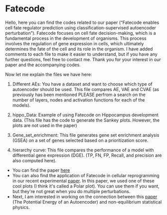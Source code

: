 # Fatecode
Hello, here you can find the codes related to our paper (“Fatecode enables cell fate regulator prediction using classification-supervised autoencoder perturbation”). Fatecode focuses on cell fate decision-making, which is a fundamental process in the development of organisms. This process involves the regulation of gene expression in cells, which ultimately determines the fate of the cell and its role in the organism. I have added comments to each file to make it easier to understand, but if you have any further questions, feel free to contact me. Thank you for your interest in our paper and the accompanying codes.

Now let me explain the files we have here: 
1) Different AEs:  You have a dataset and want to choose which type of autoencoder should be used. This file compares AE, VAE and CVAE (as previously has been mentioned PLEASE perfrom a  search on the number of layers, nodes and activation functions for each of the models).

2) hippo_Data: Example of using Fatecode on Hippocampus development data. (This file has the code to generate the Sankey plots. However, the plots are not used in the paper)

3) Gene_set_enrichment: This file generates gene set enrichment analysis (GSEA) on a set of genes selected based on a prioritization score.

4) hierarchy curve: This file compares the performance of a model with differential gene expression (DGE). (TP, FN, FP, Recall, and precision are also computed here).

- You can find the paper [here](https://www.cell.com/cell-reports-methods/fulltext/S2667-2375(24)00184-X)
- You can also find the application of Fatecode in cellular reprogramming in our recent experimental [paper](https://www.biorxiv.org/content/10.1101/2024.05.28.596294v1). In this paper, we used one of these cool plots (I think it's called a Polar plot). You can use them if you want, but they're not great when you do multiple perturbations.
- Next, I am interested in working on the connection between this [paper](https://ieeexplore.ieee.org/abstract/document/6918504) (The Potential Energy of an Autoencoder) and non-equilibrium statistical physics.  
